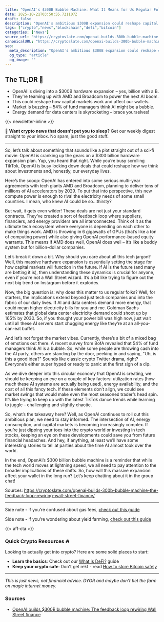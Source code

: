 ```yaml
---
title: "OpenAI's $300B Bubble Machine: What It Means for Us Regular Folks"
date: 2025-10-21T03:50:55.721107Z
draft: false
description: "OpenAI's ambitious $300B expansion could reshape capital markets and impact crypto, Bitcoin, and DeFi. Here's why you should care."
tags: ["crypto","news","blockchain","defi","bitcoin"]
categories: ["News"]
source_url: "https://cryptoslate.com/openai-builds-300b-bubble-machine-the-feedback-loop-rewiring-wall-street-finance/"
canonicalURL: "https://cryptoslate.com/openai-builds-300b-bubble-machine-the-feedback-loop-rewiring-wall-street-finance/"
seo:
  meta_description: "OpenAI's ambitious $300B expansion could reshape capital markets and impact crypto, Bitcoin, and DeFi. Here's why you should care."
  og_type: "article"
  og_image: ""
---
```


## The TL;DR 📝

- OpenAI is diving into a $300B hardware expansion – yes, billion with a B.
- They're teaming up with AMD and Broadcom to power the next AI boom.
- This could reshape how capital markets work and affect our wallets.
- Market is buzzing – 54% of fund managers think AI might be a bubble.
- Energy demand for data centers is skyrocketing – brace yourselves!

{{< newsletter-inline >}}

📧 **Want crypto news that doesn't put you to sleep?** Get our weekly digest straight to your inbox. No spam, just the good stuff.

---

So, let’s talk about something that sounds like a plot straight out of a sci-fi movie: OpenAI is cranking up the gears on a $300 billion hardware expansion plan. Yup, you heard that right. While you’re busy scrolling TikTok, OpenAI is busy locking down deals that could reshape how we think about investments and, honestly, our everyday lives.

Here’s the scoop: OpenAI has entered into some serious multi-year agreements with tech giants AMD and Broadcom, planning to deliver tens of millions of AI accelerators by 2029. To put that into perspective, this new compute power is enough to rival the electricity needs of some small countries. I mean, who knew AI could be so...thirsty?

But wait, it gets even wilder! These deals are not just your standard contracts. They’ve created a sort of feedback loop where suppliers, financiers, and energy providers are all interconnected. Think of it as the ultimate tech ecosystem where everyone is depending on each other to make things work. AMD is throwing in 6 gigawatts of GPUs (that’s like a ton of computing power) while also giving OpenAI performance-based equity warrants. This means if AMD does well, OpenAI does well – it’s like a buddy system but for billion-dollar companies.

Let’s break it down a bit. Why should you care about all this tech jargon? Well, this massive hardware expansion is essentially setting the stage for how capital markets will function in the future. If AI is the future (and many are betting it is), then understanding these dynamics is crucial for anyone, even if you’re not a Wall Street wizard. It’s a bit like trying to figure out the next big trend on Instagram before it explodes.

Now, the big question is: why does this matter to us regular folks? Well, for starters, the implications extend beyond just tech companies and into the fabric of our daily lives. If AI and data centers demand more energy, that could mean higher electricity bills for you and me. Goldman Sachs estimates that global data center electricity demand could shoot up by 165% by 2030. So, if you thought your power bill was high now, just wait until all these AI servers start chugging energy like they’re at an all-you-can-eat buffet.

And let’s not forget the market vibes. Currently, there’s a bit of a mixed bag of emotions out there. A recent survey from BofA revealed that 54% of fund managers think AI is a bubble. So, while some people are throwing cash into the AI party, others are standing by the door, peeking in and saying, "Uh, is this a good idea?" Sounds like classic crypto Twitter drama, right? Everyone’s either super hyped or ready to panic at the first sign of a dip.

As we dive deeper into this circular economy that OpenAI is creating, we should be keeping an eye on a couple of key factors: utilization rates (how much these AI systems are actually being used), energy availability, and the cost of all this fancy tech. If these elements don’t align, we could see market swings that would make even the most seasoned trader’s head spin. It’s like trying to keep up with the latest TikTok dance trends while learning to juggle – challenging and slightly chaotic.

So, what’s the takeaway here? Well, as OpenAI continues to roll out this ambitious plan, we need to stay informed. The intersection of AI, energy consumption, and capital markets is becoming increasingly complex. If you’re just dipping your toes into the crypto world or investing in tech stocks, keeping an eye on these developments could save you from future financial headaches. And hey, if anything, at least we’ll have some interesting stories to tell at parties about the time AI almost took over the world.

In the end, OpenAI’s $300 billion bubble machine is a reminder that while the tech world moves at lightning speed, we all need to pay attention to the broader implications of these shifts. So, how will this massive expansion affect your wallet in the long run? Let’s keep chatting about it in the group chat!

Sources: https://cryptoslate.com/openai-builds-300b-bubble-machine-the-feedback-loop-rewiring-wall-street-finance/

---

Side note - if you're confused about gas fees, [check out this guide](/pages/ethereum-gas-fees-guide/)

Side note - if you're wondering about yield farming, [check out this guide](/pages/yield-farming-explained/)

{{< aff-cta >}}

### Quick Crypto Resources 🔥

Looking to actually get into crypto? Here are some solid places to start:
- **Learn the basics**: Check out our [What is DeFi?](/pages/what-is-defi/) guide
- **Keep your crypto safe**: Don't get rekt - read [How to store Bitcoin safely](/pages/how-to-store-bitcoin-safely/)


---

_This is just news, not financial advice. DYOR and maybe don't bet the farm on magic internet money._

### Sources
- [OpenAI builds $300B bubble machine: The feedback loop rewiring Wall Street finance](https://cryptoslate.com/openai-builds-300b-bubble-machine-the-feedback-loop-rewiring-wall-street-finance/)

